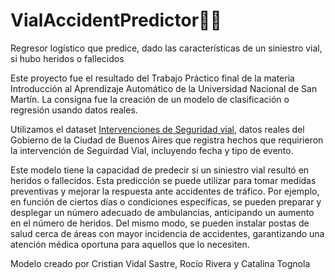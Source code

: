 # VialAccidentPredictor🚗🚦
 Regresor logístico que predice, dado las características de un siniestro vial, si hubo heridos o fallecidos 

Este proyecto fue el resultado del Trabajo Práctico final de la materia Introducción al Aprendizaje Automático de la Universidad Nacional de San Martín. La consigna fue la creación de un modelo de clasificación o regresión usando datos reales. 

Utilizamos el dataset  [Intervenciones de Seguridad vial](https://data.buenosaires.gob.ar/dataset/seguridad-vial-autopistas-ausa/resource/ee93bace-022d-475f-8a17-ce04062fd58e), datos reales del Gobierno de la Ciudad de Buenos Aires que registra hechos que requirieron la intervención de Seguirdad Vial, incluyendo fecha y tipo de evento. 

Este modelo tiene la capacidad de predecir si un siniestro vial resultó en heridos o fallecidos. Esta predicción se puede utilizar para tomar medidas preventivas y mejorar la respuesta ante accidentes de tráfico. Por ejemplo, en función de ciertos días o condiciones específicas, se pueden preparar y desplegar un número adecuado de ambulancias, anticipando un aumento en el número de heridos. Del mismo modo, se pueden instalar postas de salud cerca de áreas con mayor incidencia de accidentes, garantizando una atención médica oportuna para aquellos que lo necesiten.

Modelo creado por Cristian Vidal Sastre, Rocío Rivera y Catalina Tognola
